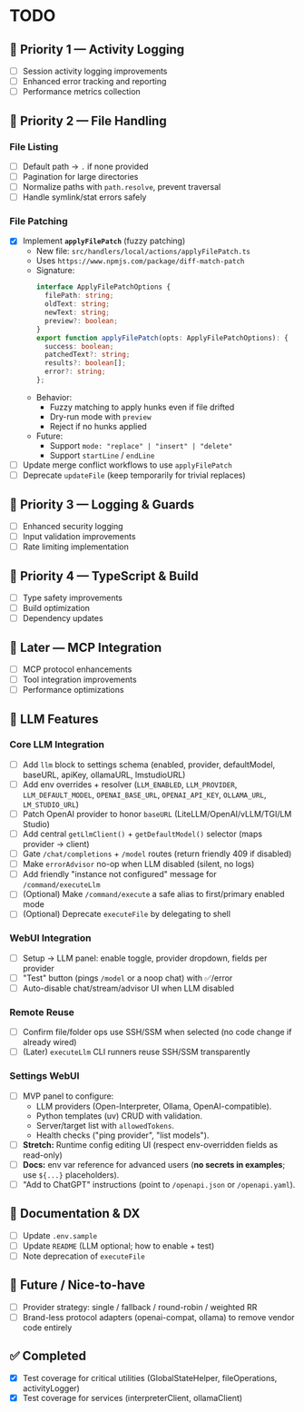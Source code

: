 # TODO

## 🔧 Priority 1 — Activity Logging
- [ ] Session activity logging improvements
- [ ] Enhanced error tracking and reporting
- [ ] Performance metrics collection

## 🔧 Priority 2 — File Handling
### File Listing
- [ ] Default path → `.` if none provided
- [ ] Pagination for large directories
- [ ] Normalize paths with `path.resolve`, prevent traversal
- [ ] Handle symlink/stat errors safely

### File Patching
- [x] Implement **`applyFilePatch`** (fuzzy patching)
  - New file: `src/handlers/local/actions/applyFilePatch.ts`
  - Uses `https://www.npmjs.com/package/diff-match-patch`
  - Signature:
    ```ts
    interface ApplyFilePatchOptions {
      filePath: string;
      oldText: string;
      newText: string;
      preview?: boolean;
    }
    export function applyFilePatch(opts: ApplyFilePatchOptions): {
      success: boolean;
      patchedText?: string;
      results?: boolean[];
      error?: string;
    };
    ```
  - Behavior:
    - Fuzzy matching to apply hunks even if file drifted
    - Dry-run mode with `preview`
    - Reject if no hunks applied
  - Future:
    - Support `mode: "replace" | "insert" | "delete"`
    - Support `startLine` / `endLine`
- [ ] Update merge conflict workflows to use `applyFilePatch`
- [ ] Deprecate `updateFile` (keep temporarily for trivial replaces)

## 🔧 Priority 3 — Logging & Guards
- [ ] Enhanced security logging
- [ ] Input validation improvements
- [ ] Rate limiting implementation

## 🔧 Priority 4 — TypeScript & Build
- [ ] Type safety improvements
- [ ] Build optimization
- [ ] Dependency updates

## 🔧 Later — MCP Integration
- [ ] MCP protocol enhancements
- [ ] Tool integration improvements
- [ ] Performance optimizations

## 🔧 LLM Features
### Core LLM Integration
- [ ] Add `llm` block to settings schema (enabled, provider, defaultModel, baseURL, apiKey, ollamaURL, lmstudioURL)
- [ ] Add env overrides + resolver (`LLM_ENABLED`, `LLM_PROVIDER`, `LLM_DEFAULT_MODEL`, `OPENAI_BASE_URL`, `OPENAI_API_KEY`, `OLLAMA_URL`, `LM_STUDIO_URL`)
- [ ] Patch OpenAI provider to honor `baseURL` (LiteLLM/OpenAI/vLLM/TGI/LM Studio)
- [ ] Add central `getLlmClient()` + `getDefaultModel()` selector (maps provider → client)
- [ ] Gate `/chat/completions` + `/model` routes (return friendly 409 if disabled)
- [ ] Make `errorAdvisor` no-op when LLM disabled (silent, no logs)
- [ ] Add friendly "instance not configured" message for `/command/executeLlm`
- [ ] (Optional) Make `/command/execute` a safe alias to first/primary enabled mode
- [ ] (Optional) Deprecate `executeFile` by delegating to shell

### WebUI Integration
- [ ] Setup → LLM panel: enable toggle, provider dropdown, fields per provider
- [ ] "Test" button (pings `/model` or a noop chat) with ✅/error
- [ ] Auto-disable chat/stream/advisor UI when LLM disabled

### Remote Reuse
- [ ] Confirm file/folder ops use SSH/SSM when selected (no code change if already wired)
- [ ] (Later) `executeLlm` CLI runners reuse SSH/SSM transparently

### Settings WebUI
- [ ] MVP panel to configure:
  - LLM providers (Open-Interpreter, Ollama, OpenAI-compatible).
  - Python templates (uv) CRUD with validation.
  - Server/target list with `allowedTokens`.
  - Health checks ("ping provider", "list models").
- [ ] **Stretch:** Runtime config editing UI (respect env-overridden fields as read-only)
- [ ] **Docs:** env var reference for advanced users (**no secrets in examples**; use `${...}` placeholders).
- [ ] "Add to ChatGPT" instructions (point to `/openapi.json` or `/openapi.yaml`).

## 🔧 Documentation & DX
- [ ] Update `.env.sample`
- [ ] Update `README` (LLM optional; how to enable + test)
- [ ] Note deprecation of `executeFile`

## 🔧 Future / Nice-to-have
- [ ] Provider strategy: single / fallback / round-robin / weighted RR
- [ ] Brand-less protocol adapters (openai-compat, ollama) to remove vendor code entirely

## ✅ Completed
- [x] Test coverage for critical utilities (GlobalStateHelper, fileOperations, activityLogger)
- [x] Test coverage for services (interpreterClient, ollamaClient)
